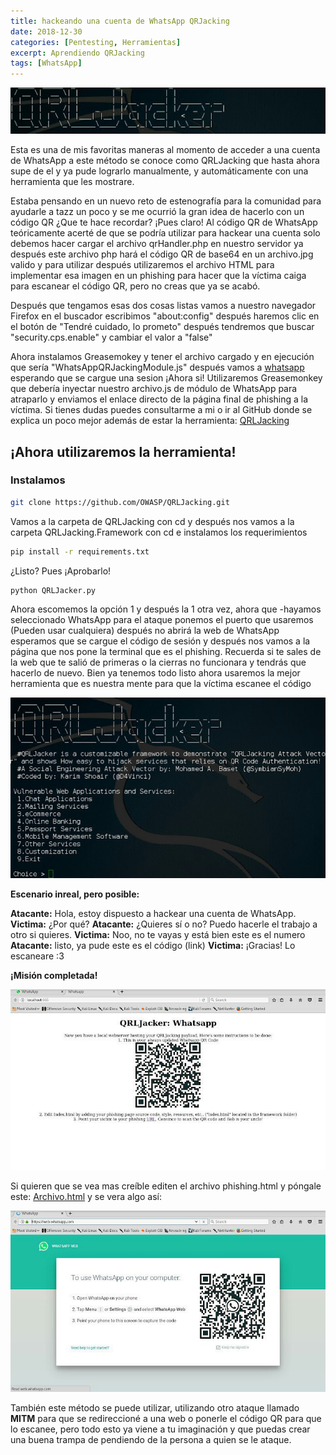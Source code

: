 ```yaml
---
title: hackeando una cuenta de WhatsApp QRJacking
date: 2018-12-30
categories: [Pentesting, Herramientas]
excerpt: Aprendiendo QRJacking
tags: [WhatsApp]
---
```


![qrws](/assets/img/post/10/qrwasa.jpg) 
 
Esta es una de mis favoritas maneras al momento de acceder a una cuenta de WhatsApp a este método se conoce como QRLJacking que hasta ahora supe de el y ya pude lograrlo manualmente, y automáticamente con una herramienta que les mostrare. 

Estaba pensando en un nuevo reto de estenografía para la comunidad para ayudarle a tazz un poco y se me ocurrió la gran idea de hacerlo con un código QR ¿Que te hace recordar? ¡Pues claro! Al código QR de WhatsApp teóricamente acerté de que se podría utilizar para hackear una cuenta solo debemos hacer cargar el archivo qrHandler.php en nuestro servidor ya después este archivo php hará el código QR de base64 en un archivo.jpg valido y para utilizar después utilizaremos el archivo HTML para implementar esa imagen en un phishing para hacer que la víctima caiga para escanear el código QR, pero no creas que ya se acabó.

  
Después que tengamos esas dos cosas listas vamos a nuestro navegador Firefox en el buscador escribimos "about:config" después haremos clic en el botón de "Tendré cuidado, lo prometo" después tendremos que buscar "security.cps.enable" y cambiar el valor a "false"


Ahora instalamos Greasemokey y tener el archivo cargado y en ejecución que sería "WhatsAppQRJackingModule.js" después vamos a [whatsapp](https://web.whatsapp.com/) esperando que se cargue una sesion ¡Ahora si! Utilizaremos Greasemonkey que debería inyectar nuestro archivo.js de módulo de WhatsApp para atraparlo y enviamos el enlace directo de la página final de phishing a la víctima. Si tienes dudas puedes consultarme a mi o ir al GitHub donde se explica un poco mejor además de estar la herramienta: [QRLJacking](https://github.com/OWASP/QRLJacking)

  

## ¡Ahora utilizaremos la herramienta!

### **Instalamos**

```bash
git clone https://github.com/OWASP/QRLJacking.git
```
  
Vamos a la carpeta de QRLJacking con cd y después nos vamos a la carpeta QRLJacking.Framework con cd e instalamos los requerimientos

  
```bash
pip install -r requirements.txt
```

¿Listo? Pues ¡Aprobarlo!

```bash
python QRLJacker.py
```

Ahora escomemos la opción 1 y después la 1 otra vez, ahora que -hayamos seleccionado WhatsApp para el ataque ponemos el puerto que usaremos (Pueden usar cualquiera) después no abrirá la web de WhatsApp esperamos que se cargue el código de sesión y después nos vamos a la página que nos pone la terminal que es el phishing. Recuerda si te sales de la web que te salió de primeras o la cierras no funcionara y tendrás que hacerlo de nuevo. Bien ya tenemos todo listo ahora usaremos la mejor herramienta que es nuestra mente para que la víctima escanee el código

 ![qrwas](/assets/img/post/10/qrwasap.jpg) 
 
**Escenario inreal, pero posible:**

**Atacante:** Hola, estoy dispuesto a hackear una cuenta de WhatsApp.
**Victima:** ¿Por qué?
**Atacante:** ¿Quieres sí o no? Puedo hacerle el trabajo a otro si quieres.
**Victima:** Noo, no te vayas y está bien este es el numero
**Atacante:** listo, ya pude este es el código (link)
**Victima:** ¡Gracias! Lo escaneare :3

**¡Misión completada!**

 ![qrwstmp](/assets/img/post/10/qrwstemplate.jpg)

Si quieren que se vea mas creíble editen el archivo phishing.html y póngale este: [Archivo.html](https://drive.google.com/file/d/15oHNAqFTRNEtT9XM3fVIZnIP0GLGWQ-A/view?usp=sharing) y se vera algo así:

 ![qrwstmp2](/assets/img/post/10/qrwstemplate2.jpg)

También este método se puede utilizar, utilizando otro ataque llamado **MITM** para que se redireccioné a una web o ponerle el código QR para que lo escanee, pero todo esto ya viene a tu imaginación y que puedas crear una buena trampa de pendiendo de la persona a quien se le ataque.